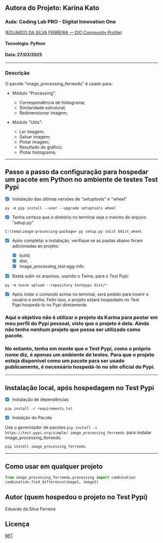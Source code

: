 ## Autora do Projeto: Karina Kato

### Aula: Coding Lab PRO - Digital Innovation One

([EDUARDO DA SILVA FERREIRA — DIO Community Profile](https://www.dio.me/users/eduardo_s_ferreira))

#### Tecnologia: Python

#### Data: 27/03/2025

---

### Descrição

O pacote "image_processing_ferreedu" é usado para:

- Módulo "Processing":

  - Correspondência de histograma;
  - Similaridade estrutural;
  - Redimensionar imagem;
- Módulo "Utils":

  - Ler imagem;
  - Salvar imagem;
  - Plotar imagem;
  - Resultado do gráfico;
  - Plotar histograma;

---

## Passo a passo da configuração para hospedar um pacote em Python no ambiente de testes Test Pypi

- [X] Instalação das últimas versões de "setuptools" e "wheel"

```
py -m pip install --user --upgrade setuptools wheel
```

- [X] Tenha certeza que o diretório no terminal seja o mesmo do arquivo "setup.py"

```
C:\temp\image-processing-package> py setup.py sdist bdist_wheel
```

- [X] Após completar a instalação, verifique se as pastas abaixo foram adicionadas ao projeto:

  - [X] build;
  - [X] dist;
  - [X] image_processing_test.egg-info.
- [X] Basta subir os arquivos, usando o Twine, para o Test Pypi:

```
py -m twine upload --repository testpypi dist/*
```

- [X] Após rodar o comando acima no terminal, será pedido para inserir o usuário e senha. Feito isso, o projeto estará hospedado no Test Pypi.hospedá-lo no Pypi diretamente.

### Aqui o objetivo não é utilizar o projeto da Karina para postar em meu perfil do Pypi pessoal, visto que o projeto é dela. Ainda não tenho nenhum projeto que possa ser utilizado como pacote.

### No entanto, tenha em mente que o Test Pypi, como o próprio nome diz, é apenas um ambiente de testes. Para que o projeto esteja disponível como um pacote para ser usado publicamente, é necessário hospedá-lo no site oficial do Pypi.

---

## Instalação local, após hospedagem no Test Pypi

- [X] Instalação de dependências

```
pip install -r requirements.txt
```

- [X] Instalção do Pacote

Use o gerenciador de pacotes ``pip install -i https://test.pypi.org/simple/ image_processing_ferreedu ``para instalar image_processing_ferreedu

```bash
pip install image_processing_ferreedu
```

---

## Como usar em qualquer projeto

```python
from image_processing_ferreedu.processing import combination
combination.find_difference(image1, image2)
```

## Autor (quem hospedou o projeto no Test Pypi)

Eduardo da Silva Ferreira

## Licença

[MIT](https://choosealicense.com/licenses/mit/)
